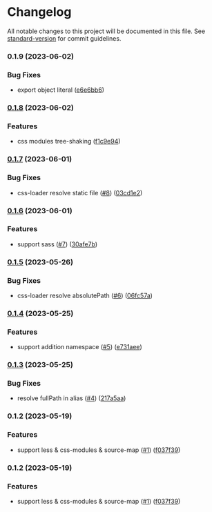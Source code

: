 # Changelog

All notable changes to this project will be documented in this file. See [standard-version](https://github.com/conventional-changelog/standard-version) for commit guidelines.

### 0.1.9 (2023-06-02)


### Bug Fixes

* export object literal ([e6e6bb6](https://github.com/noyobo/esbuild-style-loader/commit/e6e6bb67c2125118a8928be06a61159a8898499c))

### [0.1.8](https://github.com/noyobo/esbuild-style-loader/compare/v0.1.7...v0.1.8) (2023-06-02)


### Features

* css modules tree-shaking ([f1c9e94](https://github.com/noyobo/esbuild-style-loader/commit/f1c9e94d53e76988331bcdf86d5f447628351ab0))

### [0.1.7](https://github.com/noyobo/esbuild-style-loader/compare/v0.1.6...v0.1.7) (2023-06-01)


### Bug Fixes

* css-loader resolve static file ([#8](https://github.com/noyobo/esbuild-style-loader/issues/8)) ([03cd1e2](https://github.com/noyobo/esbuild-style-loader/commit/03cd1e2f03b08be89b0c85d31af6258dada2f9b7))

### [0.1.6](https://github.com/noyobo/esbuild-style-loader/compare/v0.1.5...v0.1.6) (2023-06-01)


### Features

* support sass ([#7](https://github.com/noyobo/esbuild-style-loader/issues/7)) ([30afe7b](https://github.com/noyobo/esbuild-style-loader/commit/30afe7b7909524c3829a84c13ed3b890b6354129))

### [0.1.5](https://github.com/noyobo/esbuild-style-loader/compare/v0.1.4...v0.1.5) (2023-05-26)


### Bug Fixes

* css-loader resolve absolutePath ([#6](https://github.com/noyobo/esbuild-style-loader/issues/6)) ([06fc57a](https://github.com/noyobo/esbuild-style-loader/commit/06fc57ac57512d3de3c0a29ac5dcd39323772799))

### [0.1.4](https://github.com/noyobo/esbuild-style-loader/compare/v0.1.3...v0.1.4) (2023-05-25)


### Features

* support addition namespace ([#5](https://github.com/noyobo/esbuild-style-loader/issues/5)) ([e731aee](https://github.com/noyobo/esbuild-style-loader/commit/e731aee7cf69ab4848c91f5d970106b3ff3d57f2))

### [0.1.3](https://github.com/noyobo/esbuild-style-loader/compare/v0.1.2...v0.1.3) (2023-05-25)


### Bug Fixes

* resolve fullPath in alias ([#4](https://github.com/noyobo/esbuild-style-loader/issues/4)) ([217a5aa](https://github.com/noyobo/esbuild-style-loader/commit/217a5aadd64b4e7d32fe26febe83e7f01fb6db15))

### 0.1.2 (2023-05-19)


### Features

* support less & css-modules & source-map ([#1](https://github.com/noyobo/esbuild-style-loader/issues/1)) ([f037f39](https://github.com/noyobo/esbuild-style-loader/commit/f037f39e73b5cbcf71c67aa15a7a70faba433d63))

### 0.1.2 (2023-05-19)


### Features

* support less & css-modules & source-map ([#1](https://github.com/noyobo/esbuild-style-loader/issues/1)) ([f037f39](https://github.com/noyobo/esbuild-style-loader/commit/f037f39e73b5cbcf71c67aa15a7a70faba433d63))
